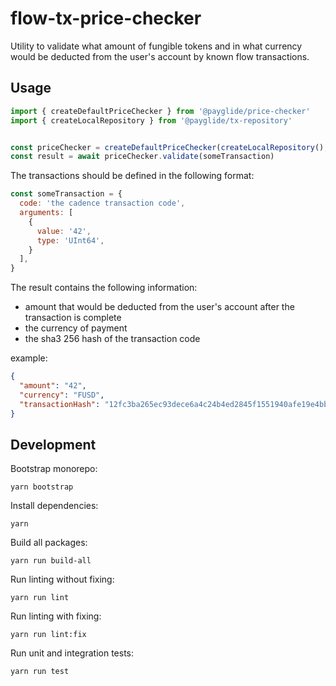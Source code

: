 # flow-tx-price-checker

Utility to validate what amount of fungible tokens and in what currency would be deducted from the user's account by known flow transactions.
## Usage

```typescript
import { createDefaultPriceChecker } from '@payglide/price-checker'
import { createLocalRepository } from '@payglide/tx-repository'


const priceChecker = createDefaultPriceChecker(createLocalRepository(), 'https://rest-mainnet.onflow.org')
const result = await priceChecker.validate(someTransaction)
```

The transactions should be defined in the following format:
```javascript
const someTransaction = {
  code: 'the cadence transaction code',
  arguments: [
    {
      value: '42',
      type: 'UInt64',
    }
  ],
}
```

The result contains the following information:
- amount that would be deducted from the user's account after the transaction is complete
- the currency of payment
- the sha3 256 hash of the transaction code

example:
```json
{
  "amount": "42",
  "currency": "FUSD",
  "transactionHash": "12fc3ba265ec93dece6a4c24b4ed2845f1551940afe19e4bb47ecae2d9d2554a",
}
```

## Development

Bootstrap monorepo:

```shell
yarn bootstrap
```

Install dependencies:

```shell
yarn
```

Build all packages:

```shell
yarn run build-all
```

Run linting without fixing:

```shell
yarn run lint
```

Run linting with fixing:

```shell
yarn run lint:fix
```

Run unit and integration tests:

```shell
yarn run test
```
